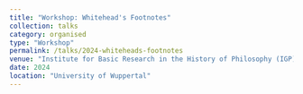 ```yaml
---
title: "Workshop: Whitehead's Footnotes"
collection: talks
category: organised
type: "Workshop"
permalink: /talks/2024-whiteheads-footnotes
venue: "Institute for Basic Research in the History of Philosophy (IGP)"
date: 2024
location: "University of Wuppertal"
---
```


